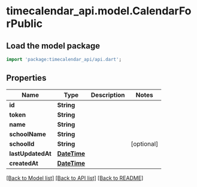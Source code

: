# timecalendar_api.model.CalendarForPublic

## Load the model package
```dart
import 'package:timecalendar_api/api.dart';
```

## Properties
Name | Type | Description | Notes
------------ | ------------- | ------------- | -------------
**id** | **String** |  | 
**token** | **String** |  | 
**name** | **String** |  | 
**schoolName** | **String** |  | 
**schoolId** | **String** |  | [optional] 
**lastUpdatedAt** | [**DateTime**](DateTime.md) |  | 
**createdAt** | [**DateTime**](DateTime.md) |  | 

[[Back to Model list]](../README.md#documentation-for-models) [[Back to API list]](../README.md#documentation-for-api-endpoints) [[Back to README]](../README.md)


